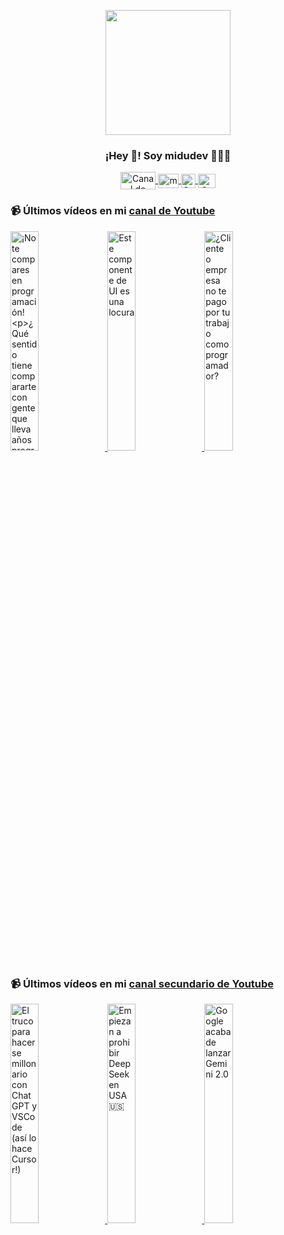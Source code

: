 <p align="center" width="300">
   <img align="center" width="200" src="https://user-images.githubusercontent.com/1561955/106762302-fda9de00-6635-11eb-99be-3ef744e60c0e.png" />
   <h3 align="center">¡Hey 👋! Soy midudev 👨🏻‍💻</h3>
</p>

<p align="center">
   <a href="https://twitch.tv/midudev" target="blank">
    <img align="center" src="https://upload.wikimedia.org/wikipedia/commons/c/ce/Twitch_logo_2019.svg" alt="Canal de Twitch de midudev" height="28px" width="56px" />
  </a>
  <span style="width: 8px;"> </span>
   <a href="https://youtube.com/midudev" target="blank">
    <img align="center" src="https://upload.wikimedia.org/wikipedia/commons/0/09/YouTube_full-color_icon_%282017%29.svg" alt="midudev" height="23px" width="33px" />
  </a>
  <span style="width: 8px;"> </span>
  <a href="https://instagram.com/midu.dev" target="blank">
    <img align="center" src="https://upload.wikimedia.org/wikipedia/commons/e/e7/Instagram_logo_2016.svg" alt="Canal de Instagram de midu.dev" height="23px" width="23px" />
  </a>
  <span style="width: 8px;"> </span>
  <a href="https://twitter.com/midudev" target="blank">
    <img align="center" src="https://upload.wikimedia.org/wikipedia/commons/thumb/6/6f/Logo_of_Twitter.svg/2491px-Logo_of_Twitter.svg.png" alt="Canal de Twitter de midudev" height="23px" width="28px" />
  </a>
</p>

### 📹 Últimos vídeos en mi [canal de Youtube](https://youtube.com/midudev?sub_confirmation=1)

<a href='https://youtu.be/BBCLJpvzAHo' target='_blank'>
  <img width='30%' src='https://img.youtube.com/vi/BBCLJpvzAHo/mqdefault.jpg' alt='¡No te compares en programación!

¿Qué sentido tiene compararte con gente que lleva años programando' />
</a>
<a href='https://youtu.be/mLenHVyi42Y' target='_blank'>
  <img width='30%' src='https://img.youtube.com/vi/mLenHVyi42Y/mqdefault.jpg' alt='Este componente de UI es una locura' />
</a>
<a href='https://youtu.be/JDLmFWxVuJ8' target='_blank'>
  <img width='30%' src='https://img.youtube.com/vi/JDLmFWxVuJ8/mqdefault.jpg' alt='¿Cliente o empresa no te pago por tu trabajo como programador?' />
</a>

### 📹 Últimos vídeos en mi [canal secundario de Youtube](https://youtube.com/midulive?sub_confirmation=1)

<a href='https://youtu.be/qbPm5LX18eE' target='_blank'>
  <img width='30%' src='https://img.youtube.com/vi/qbPm5LX18eE/mqdefault.jpg' alt='El truco para hacerse millonario con ChatGPT y VSCode (así lo hace Cursor!)' />
</a>
<a href='https://youtu.be/uBBiJ4rLvVw' target='_blank'>
  <img width='30%' src='https://img.youtube.com/vi/uBBiJ4rLvVw/mqdefault.jpg' alt='Empiezan a prohibir DeepSeek en USA 🇺🇸' />
</a>
<a href='https://youtu.be/EVRzSmf2EzA' target='_blank'>
  <img width='30%' src='https://img.youtube.com/vi/EVRzSmf2EzA/mqdefault.jpg' alt='Google acaba de lanzar Gemini 2.0' />
</a>